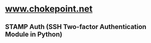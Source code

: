 www.chokepoint.net
=================

STAMP Auth (SSH Two-factor Authentication Module in Python)
-----------------------------------------------------------

